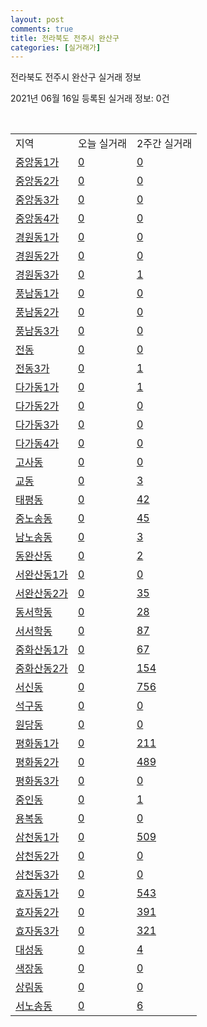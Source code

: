 ```yaml
---
layout: post
comments: true
title: 전라북도 전주시 완산구
categories: [실거래가]
---
```


전라북도 전주시 완산구 실거래 정보

2021년 06월 16일 등록된 실거래 정보: 0건

<script type="text/javascript">
  google.charts.load('current', {'packages':['corechart']});
  google.charts.setOnLoadCallback(drawChart);

  function drawChart() {
    var data = google.visualization.arrayToDataTable([['거래일', '매매', '전월세', '전매'], ['2021-03', 802, 314, 12], ['2021-05', 560, 184, 23], ['2021-02', 504, 269, 7], ['2021-04', 610, 255, 17], ['2021-06', 83, 60, 0]]);

    var options = {
      title: '최근 유형별 거래량 추이',
      legend: { position: 'bottom' }
    };

    var chart = new google.visualization.LineChart(document.getElementById('columnchart_material'));
    chart.draw(data, (options));
  }
</script>

<div id="columnchart_material" style="width: 450px; margin-left: -35px"></div>
<br>
<table class="sortable">
  <tr>
    <td>지역</td>
    <td>오늘 실거래</td>
    <td>2주간 실거래</td>
  </tr>

  
  <tr class="item">
    <td><a href="4511110100.html">중앙동1가</a></td>
    <td><a href="4511110100.html">0</a></td>
    <td><a href="4511110100.html">0</a></td>
  </tr>
    

  <tr class="item">
    <td><a href="4511110200.html">중앙동2가</a></td>
    <td><a href="4511110200.html">0</a></td>
    <td><a href="4511110200.html">0</a></td>
  </tr>
    

  <tr class="item">
    <td><a href="4511110300.html">중앙동3가</a></td>
    <td><a href="4511110300.html">0</a></td>
    <td><a href="4511110300.html">0</a></td>
  </tr>
    

  <tr class="item">
    <td><a href="4511110400.html">중앙동4가</a></td>
    <td><a href="4511110400.html">0</a></td>
    <td><a href="4511110400.html">0</a></td>
  </tr>
    

  <tr class="item">
    <td><a href="4511110500.html">경원동1가</a></td>
    <td><a href="4511110500.html">0</a></td>
    <td><a href="4511110500.html">0</a></td>
  </tr>
    

  <tr class="item">
    <td><a href="4511110600.html">경원동2가</a></td>
    <td><a href="4511110600.html">0</a></td>
    <td><a href="4511110600.html">0</a></td>
  </tr>
    

  <tr class="item">
    <td><a href="4511110700.html">경원동3가</a></td>
    <td><a href="4511110700.html">0</a></td>
    <td><a href="4511110700.html">1</a></td>
  </tr>
    

  <tr class="item">
    <td><a href="4511110800.html">풍남동1가</a></td>
    <td><a href="4511110800.html">0</a></td>
    <td><a href="4511110800.html">0</a></td>
  </tr>
    

  <tr class="item">
    <td><a href="4511110900.html">풍남동2가</a></td>
    <td><a href="4511110900.html">0</a></td>
    <td><a href="4511110900.html">0</a></td>
  </tr>
    

  <tr class="item">
    <td><a href="4511111000.html">풍남동3가</a></td>
    <td><a href="4511111000.html">0</a></td>
    <td><a href="4511111000.html">0</a></td>
  </tr>
    

  <tr class="item">
    <td><a href="4511111100.html">전동</a></td>
    <td><a href="4511111100.html">0</a></td>
    <td><a href="4511111100.html">0</a></td>
  </tr>
    

  <tr class="item">
    <td><a href="4511111200.html">전동3가</a></td>
    <td><a href="4511111200.html">0</a></td>
    <td><a href="4511111200.html">1</a></td>
  </tr>
    

  <tr class="item">
    <td><a href="4511111300.html">다가동1가</a></td>
    <td><a href="4511111300.html">0</a></td>
    <td><a href="4511111300.html">1</a></td>
  </tr>
    

  <tr class="item">
    <td><a href="4511111400.html">다가동2가</a></td>
    <td><a href="4511111400.html">0</a></td>
    <td><a href="4511111400.html">0</a></td>
  </tr>
    

  <tr class="item">
    <td><a href="4511111500.html">다가동3가</a></td>
    <td><a href="4511111500.html">0</a></td>
    <td><a href="4511111500.html">0</a></td>
  </tr>
    

  <tr class="item">
    <td><a href="4511111600.html">다가동4가</a></td>
    <td><a href="4511111600.html">0</a></td>
    <td><a href="4511111600.html">0</a></td>
  </tr>
    

  <tr class="item">
    <td><a href="4511111700.html">고사동</a></td>
    <td><a href="4511111700.html">0</a></td>
    <td><a href="4511111700.html">0</a></td>
  </tr>
    

  <tr class="item">
    <td><a href="4511111800.html">교동</a></td>
    <td><a href="4511111800.html">0</a></td>
    <td><a href="4511111800.html">3</a></td>
  </tr>
    

  <tr class="item">
    <td><a href="4511111900.html">태평동</a></td>
    <td><a href="4511111900.html">0</a></td>
    <td><a href="4511111900.html">42</a></td>
  </tr>
    

  <tr class="item">
    <td><a href="4511112000.html">중노송동</a></td>
    <td><a href="4511112000.html">0</a></td>
    <td><a href="4511112000.html">45</a></td>
  </tr>
    

  <tr class="item">
    <td><a href="4511112100.html">남노송동</a></td>
    <td><a href="4511112100.html">0</a></td>
    <td><a href="4511112100.html">3</a></td>
  </tr>
    

  <tr class="item">
    <td><a href="4511112200.html">동완산동</a></td>
    <td><a href="4511112200.html">0</a></td>
    <td><a href="4511112200.html">2</a></td>
  </tr>
    

  <tr class="item">
    <td><a href="4511112300.html">서완산동1가</a></td>
    <td><a href="4511112300.html">0</a></td>
    <td><a href="4511112300.html">0</a></td>
  </tr>
    

  <tr class="item">
    <td><a href="4511112400.html">서완산동2가</a></td>
    <td><a href="4511112400.html">0</a></td>
    <td><a href="4511112400.html">35</a></td>
  </tr>
    

  <tr class="item">
    <td><a href="4511112500.html">동서학동</a></td>
    <td><a href="4511112500.html">0</a></td>
    <td><a href="4511112500.html">28</a></td>
  </tr>
    

  <tr class="item">
    <td><a href="4511112600.html">서서학동</a></td>
    <td><a href="4511112600.html">0</a></td>
    <td><a href="4511112600.html">87</a></td>
  </tr>
    

  <tr class="item">
    <td><a href="4511112700.html">중화산동1가</a></td>
    <td><a href="4511112700.html">0</a></td>
    <td><a href="4511112700.html">67</a></td>
  </tr>
    

  <tr class="item">
    <td><a href="4511112800.html">중화산동2가</a></td>
    <td><a href="4511112800.html">0</a></td>
    <td><a href="4511112800.html">154</a></td>
  </tr>
    

  <tr class="item">
    <td><a href="4511112900.html">서신동</a></td>
    <td><a href="4511112900.html">0</a></td>
    <td><a href="4511112900.html">756</a></td>
  </tr>
    

  <tr class="item">
    <td><a href="4511113000.html">석구동</a></td>
    <td><a href="4511113000.html">0</a></td>
    <td><a href="4511113000.html">0</a></td>
  </tr>
    

  <tr class="item">
    <td><a href="4511113100.html">원당동</a></td>
    <td><a href="4511113100.html">0</a></td>
    <td><a href="4511113100.html">0</a></td>
  </tr>
    

  <tr class="item">
    <td><a href="4511113200.html">평화동1가</a></td>
    <td><a href="4511113200.html">0</a></td>
    <td><a href="4511113200.html">211</a></td>
  </tr>
    

  <tr class="item">
    <td><a href="4511113300.html">평화동2가</a></td>
    <td><a href="4511113300.html">0</a></td>
    <td><a href="4511113300.html">489</a></td>
  </tr>
    

  <tr class="item">
    <td><a href="4511113400.html">평화동3가</a></td>
    <td><a href="4511113400.html">0</a></td>
    <td><a href="4511113400.html">0</a></td>
  </tr>
    

  <tr class="item">
    <td><a href="4511113500.html">중인동</a></td>
    <td><a href="4511113500.html">0</a></td>
    <td><a href="4511113500.html">1</a></td>
  </tr>
    

  <tr class="item">
    <td><a href="4511113600.html">용복동</a></td>
    <td><a href="4511113600.html">0</a></td>
    <td><a href="4511113600.html">0</a></td>
  </tr>
    

  <tr class="item">
    <td><a href="4511113700.html">삼천동1가</a></td>
    <td><a href="4511113700.html">0</a></td>
    <td><a href="4511113700.html">509</a></td>
  </tr>
    

  <tr class="item">
    <td><a href="4511113800.html">삼천동2가</a></td>
    <td><a href="4511113800.html">0</a></td>
    <td><a href="4511113800.html">0</a></td>
  </tr>
    

  <tr class="item">
    <td><a href="4511113900.html">삼천동3가</a></td>
    <td><a href="4511113900.html">0</a></td>
    <td><a href="4511113900.html">0</a></td>
  </tr>
    

  <tr class="item">
    <td><a href="4511114000.html">효자동1가</a></td>
    <td><a href="4511114000.html">0</a></td>
    <td><a href="4511114000.html">543</a></td>
  </tr>
    

  <tr class="item">
    <td><a href="4511114100.html">효자동2가</a></td>
    <td><a href="4511114100.html">0</a></td>
    <td><a href="4511114100.html">391</a></td>
  </tr>
    

  <tr class="item">
    <td><a href="4511114200.html">효자동3가</a></td>
    <td><a href="4511114200.html">0</a></td>
    <td><a href="4511114200.html">321</a></td>
  </tr>
    

  <tr class="item">
    <td><a href="4511114300.html">대성동</a></td>
    <td><a href="4511114300.html">0</a></td>
    <td><a href="4511114300.html">4</a></td>
  </tr>
    

  <tr class="item">
    <td><a href="4511114400.html">색장동</a></td>
    <td><a href="4511114400.html">0</a></td>
    <td><a href="4511114400.html">0</a></td>
  </tr>
    

  <tr class="item">
    <td><a href="4511114500.html">상림동</a></td>
    <td><a href="4511114500.html">0</a></td>
    <td><a href="4511114500.html">0</a></td>
  </tr>
    

  <tr class="item">
    <td><a href="4511114700.html">서노송동</a></td>
    <td><a href="4511114700.html">0</a></td>
    <td><a href="4511114700.html">6</a></td>
  </tr>
    


</table>


    